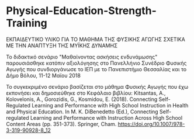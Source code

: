 # Physical-Education-Strength-Training
ΕΚΠΑΙΔΕΥΤΙΚΟ ΥΛΙΚΟ ΓΙΑ ΤΟ ΜΑΘΗΜΑ ΤΗΣ ΦΥΣΙΚΗΣ ΑΓΩΓΗΣ ΣΧΕΤΙΚΑ ΜΕ ΤΗΝ ΑΝΑΠΤΥΞΗ ΤΗΣ ΜΥΪΚΗΣ ΔΥΝΑΜΗΣ

Το διδακτικό σενάριο "Μαθαίνοντας ασκήσεις ενδυνάμωσης" παρουσιάσθηκε κατόπιν αξιολόγησης στο Πανελλήνιο Συνέδριο Φυσικής Αγωγής 
που συνδιοργάνωσε το ΙΕΠ με το Πανεπιστήμιο Θεσσαλίας και το Δήμο Βόλου, 11-12 Μαϊου 2018

Το συγκεκριμένο σενάριο βασίζεται στο μάθημα Φυσικής Αγωγής που έχω εκπονήσει και δημοσιεύθηκε στο Κεφάλαιο βιβλίου: 
Kitsantas, A., Kolovelonis, A., Gorozidis, G., Kosmidou, E. (2018). Connecting Self-Regulated Learning and Performance with High School Instruction in Health and Physical Education. In M. K. DiBenedetto (Ed.), Connecting Self-regulated Learning and Performance with Instruction Across High School Content Areas (pp. 351-373). Springer, Cham. https://doi.org/10.1007/978-3-319-90928-8_12

